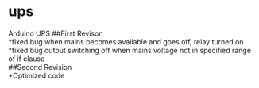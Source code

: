 # ups
Arduino UPS
##First Revison <br />
*fixed bug when mains becomes available and goes off, relay turned on <br />
*fixed bug output switching off when mains voltage not in specified range of if clause<br />
##Second Revision </br>
*Optimized code <br />
